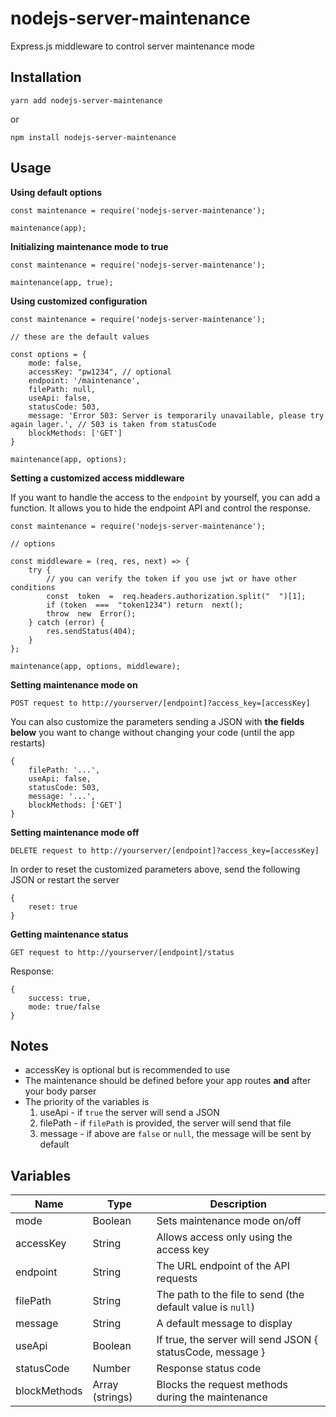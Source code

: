 #  nodejs-server-maintenance

Express.js middleware to control server maintenance mode

##  Installation

    yarn add nodejs-server-maintenance

or

    npm install nodejs-server-maintenance
  
##  Usage

**Using default options**

    const maintenance = require('nodejs-server-maintenance');
    
    maintenance(app);

**Initializing maintenance mode to true**

    const maintenance = require('nodejs-server-maintenance');
    
    maintenance(app, true);

**Using customized configuration**

    const maintenance = require('nodejs-server-maintenance');
    
    // these are the default values
    
    const options = {
	    mode: false,
	    accessKey: "pw1234", // optional
	    endpoint: '/maintenance',
	    filePath: null,
	    useApi: false,
	    statusCode: 503,
	    message: 'Error 503: Server is temporarily unavailable, please try again lager.', // 503 is taken from statusCode
	    blockMethods: ['GET']
    }
    
    maintenance(app, options);
    
**Setting a customized access middleware**

If you want to handle the access to the `endpoint` by yourself, you can add a function.
It allows you to hide the endpoint API and control the response.

    const maintenance = require('nodejs-server-maintenance');
    
    // options
    
	const middleware = (req, res, next) => {
		try {
			// you can verify the token if you use jwt or have other conditions
			const  token  =  req.headers.authorization.split("  ")[1];
			if (token  ===  "token1234") return  next();
			throw  new  Error();
		} catch (error) {
			res.sendStatus(404);	
		}
	};
	
    maintenance(app, options, middleware);

**Setting maintenance mode on**

    POST request to http://yourserver/[endpoint]?access_key=[accessKey]
    
You can also customize the parameters sending a JSON with **the fields below** you want to change without changing your code (until the app restarts)

    {
        filePath: '...',
        useApi: false,
        statusCode: 503,
        message: '...',
        blockMethods: ['GET']
	}

**Setting maintenance mode off**

    DELETE request to http://yourserver/[endpoint]?access_key=[accessKey]

In order to reset the customized parameters above, send the following JSON or restart the server

    {
        reset: true
	}

**Getting maintenance status**

    GET request to http://yourserver/[endpoint]/status
    
Response:

    {
        success: true,
        mode: true/false
	}

## Notes

 - accessKey is optional but is recommended to use
 - The maintenance should be defined before your app routes **and** after your body parser
 - The priority of the variables is
	 1. useApi - if `true` the server will send a JSON
	 2. filePath - if `filePath` is provided, the server will send that file
	 3. message - if above are `false` or `null`, the message will be sent by default


##  Variables

Name | Type | Description
------------ | ------------- | -------------
mode | Boolean | Sets maintenance mode on/off
accessKey | String | Allows access only using the access key
endpoint | String | The URL endpoint of the API requests
filePath | String | The path to the file to send (the default value is `null`)
message | String | A default message to display
useApi | Boolean | If true, the server will send JSON { statusCode, message }
statusCode | Number | Response status code
blockMethods | Array (strings) | Blocks the request methods during the maintenance